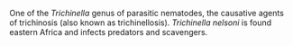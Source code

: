 [//]: # (Created by ./bin/manage_files.pl from ./species/Trichinella_nelsoni/Trichinella_nelsoni.about.html on Thu Jun 11 13:46:15 2020)
One of the _Trichinella_ genus of parasitic nematodes, the causative agents of trichinosis (also known as trichinellosis). _Trichinella nelsoni_ is found eastern Africa and infects predators and scavengers.
